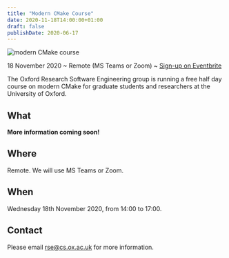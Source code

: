 ```yaml
---
title: "Modern CMake Course"
date: 2020-11-18T14:00:00+01:00
draft: false
publishDate: 2020-06-17
---
```


![modern CMake course](/images/events/modern_cmake_course_1080.jpg "modern CMake course")

18 November 2020 ~ Remote (MS Teams or Zoom) ~ [Sign-up on Eventbrite](https://www.eventbrite.co.uk/e/oxford-rse-modern-cmake-course-tickets-123365436341)

The Oxford Research Software Engineering group is running a free half day course on modern CMake for graduate students and researchers at the University of Oxford.

## What

**More information coming soon!**

## Where

Remote. We will use MS Teams or Zoom.

## When

Wednesday 18th November 2020, from 14:00 to 17:00.

## Contact

Please email rse@cs.ox.ac.uk for more information.


